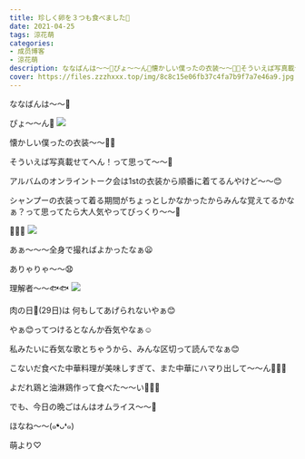 ```yaml
---
title: 珍しく卵を３つも食べました🥚
date: 2021-04-25
tags: 涼花萌
categories: 
- 成员博客
- 涼花萌
description: ななばんは〜〜🌝ぴょ〜〜ん🐸懐かしい僕ったの衣装〜〜🌼🌸そういえば写真載せてへん！って思って〜〜🤭アルバムのオンライントー...
cover: https://files.zzzhxxx.top/img/8c8c15e06fb37c4fa7b9f7a7e46a9.jpg 
---
```







ななばんは〜〜🌝






ぴょ〜〜ん🐸
![](https://files.zzzhxxx.top/img/8c8c15e06fb37c4fa7b9f7a7e46a9.jpg)






懐かしい僕ったの衣装〜〜🌼🌸






そういえば写真載せてへん！って思って〜〜🤭










アルバムのオンライントーク会は1stの衣装から順番に着てるんやけど〜〜😊









シャンプーの衣装って着る期間がちょっとしかなかったからみんな覚えてるかなぁ？って思ってたら大人気やってびっくり〜〜🌰




🧴🌸🍯
![](https://files.zzzhxxx.top/img/8c8c15e06fb37c4fa7b9f7a7e46a9-01.jpg)






あぁ〜〜〜全身で撮ればよかったなぁ😦




ありゃりゃ〜〜😧











理解者〜〜🐟🐟
![](https://files.zzzhxxx.top/img/8c8c15e06fb37c4fa7b9f7a7e46a9-02.jpg)











肉の日🥩(29日)は
何もしてあげられないやぁ😊




やぁ😊ってつけるとなんか呑気やなぁ☺️






私みたいに呑気な歌とちゃうから、みんな区切って読んでなぁ😊










こないだ食べた中華料理が美味しすぎて、また中華にハマり出して〜〜ん🍜🥟🍥


よだれ鶏と油淋鶏作って食べた〜〜い🤤💓💓





でも、今日の晩ごはんはオムライス〜〜🥚










ほなね〜〜(๑❛ᴗ❛๑)



萌より♡


